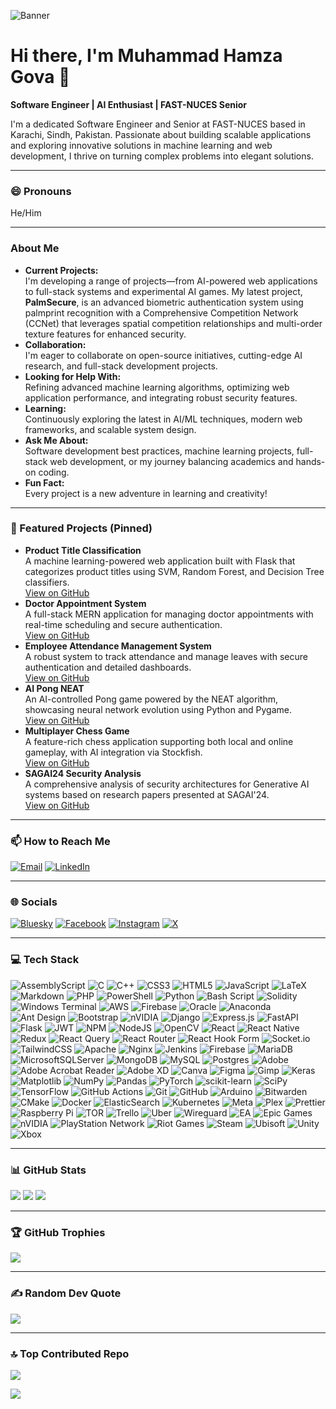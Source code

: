 <!-- Banner -->
![Banner](https://placehold.co/1200x300/0D1117/FFFFFF?text=Muhammad+Hamza+Gova&font=Open+Sans&font_size=169)

# Hi there, I'm Muhammad Hamza Gova 👋
**Software Engineer | AI Enthusiast | FAST-NUCES Senior**

I'm a dedicated Software Engineer and Senior at FAST-NUCES based in Karachi, Sindh, Pakistan. Passionate about building scalable applications and exploring innovative solutions in machine learning and web development, I thrive on turning complex problems into elegant solutions.

---

### 😄 Pronouns
He/Him

---

### About Me
- **Current Projects:**  
  I'm developing a range of projects—from AI-powered web applications to full-stack systems and experimental AI games. My latest project, **PalmSecure**, is an advanced biometric authentication system using palmprint recognition with a Comprehensive Competition Network (CCNet) that leverages spatial competition relationships and multi-order texture features for enhanced security.
- **Collaboration:**  
  I'm eager to collaborate on open-source initiatives, cutting-edge AI research, and full-stack development projects.
- **Looking for Help With:**  
  Refining advanced machine learning algorithms, optimizing web application performance, and integrating robust security features.
- **Learning:**  
  Continuously exploring the latest in AI/ML techniques, modern web frameworks, and scalable system design.
- **Ask Me About:**  
  Software development best practices, machine learning projects, full-stack web development, or my journey balancing academics and hands-on coding.
- **Fun Fact:**  
  Every project is a new adventure in learning and creativity!

---

### 🚀 Featured Projects (Pinned)
- **Product Title Classification**  
  A machine learning-powered web application built with Flask that categorizes product titles using SVM, Random Forest, and Decision Tree classifiers.  
  [View on GitHub](https://github.com/muhammadhamzagova666/product-title-classification)
- **Doctor Appointment System**  
  A full-stack MERN application for managing doctor appointments with real-time scheduling and secure authentication.  
  [View on GitHub](https://github.com/muhammadhamzagova666/doctor-appointment-system)
- **Employee Attendance Management System**  
  A robust system to track attendance and manage leaves with secure authentication and detailed dashboards.  
  [View on GitHub](https://github.com/muhammadhamzagova666/employee-attendance-management-system)
- **AI Pong NEAT**  
  An AI-controlled Pong game powered by the NEAT algorithm, showcasing neural network evolution using Python and Pygame.  
  [View on GitHub](https://github.com/muhammadhamzagova666/ai-pong-neat)
- **Multiplayer Chess Game**  
  A feature-rich chess application supporting both local and online gameplay, with AI integration via Stockfish.  
  [View on GitHub](https://github.com/muhammadhamzagova666/multiplayer-chess-game)
- **SAGAI24 Security Analysis**  
  A comprehensive analysis of security architectures for Generative AI systems based on research papers presented at SAGAI'24.  
  [View on GitHub](https://github.com/muhammadhamzagova666/SAGAI24-Security-Analysis)

---

### 📫 How to Reach Me
[![Email](https://img.shields.io/badge/Email-D14836?style=flat-square&logo=gmail&logoColor=white)](mailto:mhgb14@gmail.com)
[![LinkedIn](https://img.shields.io/badge/LinkedIn-%230077B5?style=flat-square&logo=linkedin&logoColor=white)](https://www.linkedin.com/in/muhammadhamzagova666)

---

### 🌐 Socials
[![Bluesky](https://img.shields.io/badge/bluesky-0285FF?style=flat-square&logo=bluesky&logoColor=%23FFFFFF)](https://bsky.app/profile/hamzagova666.bsky.social)
[![Facebook](https://img.shields.io/badge/Facebook-%231877F2?style=flat-square&logo=Facebook&logoColor=white)](https://facebook.com/muhammadhamzagova666)
[![Instagram](https://img.shields.io/badge/Instagram-%23E4405F?style=flat-square&logo=Instagram&logoColor=white)](https://instagram.com/hamzagova666)
[![X](https://img.shields.io/badge/X-black?style=flat-square&logo=X&logoColor=white)](https://x.com/hamzagova666)

---

### 💻 Tech Stack
<!-- (Icons below are arranged in a responsive grid) -->
![AssemblyScript](https://img.shields.io/badge/AssemblyScript-000000?style=flat-square&logo=assemblyscript&logoColor=white)
![C](https://img.shields.io/badge/C-00599C?style=flat-square&logo=c&logoColor=white)
![C++](https://img.shields.io/badge/C++-00599C?style=flat-square&logo=c%2B%2B&logoColor=white)
![CSS3](https://img.shields.io/badge/CSS3-1572B6?style=flat-square&logo=css3&logoColor=white)
![HTML5](https://img.shields.io/badge/HTML5-E34F26?style=flat-square&logo=html5&logoColor=white)
![JavaScript](https://img.shields.io/badge/JavaScript-323330?style=flat-square&logo=javascript&logoColor=F7DF1E)
![LaTeX](https://img.shields.io/badge/LaTeX-008080?style=flat-square&logo=latex&logoColor=white)
![Markdown](https://img.shields.io/badge/Markdown-000000?style=flat-square&logo=markdown&logoColor=white)
![PHP](https://img.shields.io/badge/PHP-777BB4?style=flat-square&logo=php&logoColor=white)
![PowerShell](https://img.shields.io/badge/PowerShell-5391FE?style=flat-square&logo=powershell&logoColor=white)
![Python](https://img.shields.io/badge/Python-3670A0?style=flat-square&logo=python&logoColor=ffdd54)
![Bash Script](https://img.shields.io/badge/Bash_Script-121011?style=flat-square&logo=gnu-bash&logoColor=white)
![Solidity](https://img.shields.io/badge/Solidity-363636?style=flat-square&logo=solidity&logoColor=white)
![Windows Terminal](https://img.shields.io/badge/Windows_Terminal-4D4D4D?style=flat-square&logo=windows-terminal&logoColor=white)
![AWS](https://img.shields.io/badge/AWS-FF9900?style=flat-square&logo=amazon-aws&logoColor=white)
![Firebase](https://img.shields.io/badge/Firebase-039BE5?style=flat-square&logo=firebase)
![Oracle](https://img.shields.io/badge/Oracle-F80000?style=flat-square&logo=oracle&logoColor=white)
![Anaconda](https://img.shields.io/badge/Anaconda-44A833?style=flat-square&logo=anaconda&logoColor=white)
![Ant Design](https://img.shields.io/badge/Ant_Design-0170FE?style=flat-square&logo=ant-design&logoColor=white)
![Bootstrap](https://img.shields.io/badge/Bootstrap-8511FA?style=flat-square&logo=bootstrap&logoColor=white)
![nVIDIA](https://img.shields.io/badge/CUDA-000000?style=flat-square&logo=nVIDIA&logoColor=green)
![Django](https://img.shields.io/badge/Django-092E20?style=flat-square&logo=django&logoColor=white)
![Express.js](https://img.shields.io/badge/Express.js-404d59?style=flat-square&logo=express&logoColor=61DAFB)
![FastAPI](https://img.shields.io/badge/FastAPI-005571?style=flat-square&logo=fastapi)
![Flask](https://img.shields.io/badge/Flask-000000?style=flat-square&logo=flask&logoColor=white)
![JWT](https://img.shields.io/badge/JWT-black?style=flat-square&logo=JSON%20web%20tokens)
![NPM](https://img.shields.io/badge/NPM-CB3837?style=flat-square&logo=npm&logoColor=white)
![NodeJS](https://img.shields.io/badge/Node.js-6DA55F?style=flat-square&logo=node.js&logoColor=white)
![OpenCV](https://img.shields.io/badge/OpenCV-white?style=flat-square&logo=opencv&logoColor=white)
![React](https://img.shields.io/badge/React-20232A?style=flat-square&logo=react&logoColor=61DAFB)
![React Native](https://img.shields.io/badge/React_Native-20232A?style=flat-square&logo=react&logoColor=61DAFB)
![Redux](https://img.shields.io/badge/Redux-593d88?style=flat-square&logo=redux&logoColor=white)
![React Query](https://img.shields.io/badge/React_Query-FF4154?style=flat-square&logo=reactquery&logoColor=white)
![React Router](https://img.shields.io/badge/React_Router-CA4245?style=flat-square&logo=react-router&logoColor=white)
![React Hook Form](https://img.shields.io/badge/React_Hook_Form-EC5990?style=flat-square&logo=reacthookform&logoColor=white)
![Socket.io](https://img.shields.io/badge/Socket.io-black?style=flat-square&logo=socket.io&badgeColor=010101)
![TailwindCSS](https://img.shields.io/badge/TailwindCSS-38B2AC?style=flat-square&logo=tailwind-css&logoColor=white)
![Apache](https://img.shields.io/badge/Apache-D42029?style=flat-square&logo=apache&logoColor=white)
![Nginx](https://img.shields.io/badge/Nginx-009639?style=flat-square&logo=nginx&logoColor=white)
![Jenkins](https://img.shields.io/badge/Jenkins-2C5263?style=flat-square&logo=jenkins&logoColor=white)
![Firebase](https://img.shields.io/badge/Firebase-A08021?style=flat-square&logo=firebase&logoColor=ffcd34)
![MariaDB](https://img.shields.io/badge/MariaDB-003545?style=flat-square&logo=mariadb&logoColor=white)
![MicrosoftSQLServer](https://img.shields.io/badge/Microsoft_SQL_Server-CC2927?style=flat-square&logo=microsoftsqlserver&logoColor=white)
![MongoDB](https://img.shields.io/badge/MongoDB-4ea94b?style=flat-square&logo=mongodb&logoColor=white)
![MySQL](https://img.shields.io/badge/MySQL-4479A1?style=flat-square&logo=mysql&logoColor=white)
![Postgres](https://img.shields.io/badge/Postgres-316192?style=flat-square&logo=postgresql&logoColor=white)
![Adobe](https://img.shields.io/badge/Adobe-FF0000?style=flat-square&logo=adobe&logoColor=white)
![Adobe Acrobat Reader](https://img.shields.io/badge/Adobe_Acrobat_Reader-EC1C24?style=flat-square&logo=AdobeAcrobatReader&logoColor=white)
![Adobe XD](https://img.shields.io/badge/Adobe_XD-470137?style=flat-square&logo=Adobe-XD&logoColor=FF61F6)
![Canva](https://img.shields.io/badge/Canva-00C4CC?style=flat-square&logo=Canva&logoColor=white)
![Figma](https://img.shields.io/badge/Figma-F24E1E?style=flat-square&logo=figma&logoColor=white)
![Gimp](https://img.shields.io/badge/Gimp-657D8B?style=flat-square&logo=gimp&logoColor=FFFFFF)
![Keras](https://img.shields.io/badge/Keras-D00000?style=flat-square&logo=keras&logoColor=white)
![Matplotlib](https://img.shields.io/badge/Matplotlib-white?style=flat-square&logo=matplotlib&logoColor=black)
![NumPy](https://img.shields.io/badge/NumPy-013243?style=flat-square&logo=numpy&logoColor=white)
![Pandas](https://img.shields.io/badge/Pandas-150458?style=flat-square&logo=pandas&logoColor=white)
![PyTorch](https://img.shields.io/badge/PyTorch-EE4C2C?style=flat-square&logo=pytorch&logoColor=white)
![scikit-learn](https://img.shields.io/badge/scikit--learn-F7931E?style=flat-square&logo=scikit-learn&logoColor=white)
![SciPy](https://img.shields.io/badge/SciPy-0C55A5?style=flat-square&logo=scipy&logoColor=white)
![TensorFlow](https://img.shields.io/badge/TensorFlow-FF6F00?style=flat-square&logo=tensorflow&logoColor=white)
![GitHub Actions](https://img.shields.io/badge/GitHub_Actions-2671E5?style=flat-square&logo=githubactions&logoColor=white)
![Git](https://img.shields.io/badge/Git-F05033?style=flat-square&logo=git&logoColor=white)
![GitHub](https://img.shields.io/badge/GitHub-121011?style=flat-square&logo=github&logoColor=white)
![Arduino](https://img.shields.io/badge/Arduino-00979D?style=flat-square&logo=Arduino&logoColor=white)
![Bitwarden](https://img.shields.io/badge/Bitwarden-175DDC?style=flat-square&logo=bitwarden&logoColor=white)
![CMake](https://img.shields.io/badge/CMake-008FBA?style=flat-square&logo=cmake&logoColor=white)
![Docker](https://img.shields.io/badge/Docker-0db7ed?style=flat-square&logo=docker&logoColor=white)
![ElasticSearch](https://img.shields.io/badge/ElasticSearch-005571?style=flat-square&logo=elasticsearch)
![Kubernetes](https://img.shields.io/badge/Kubernetes-326ce5?style=flat-square&logo=kubernetes&logoColor=white)
![Meta](https://img.shields.io/badge/Meta-0467DF?style=flat-square&logo=Meta&logoColor=white)
![Plex](https://img.shields.io/badge/Plex-E5A00D?style=flat-square&logo=plex&logoColor=white)
![Prettier](https://img.shields.io/badge/Prettier-F7B93E?style=flat-square&logo=prettier&logoColor=black)
![Raspberry Pi](https://img.shields.io/badge/Raspberry_Pi-C51A4A?style=flat-square&logo=Raspberry-Pi)
![TOR](https://img.shields.io/badge/TOR-7E4798?style=flat-square&logo=tor-project&logoColor=white)
![Trello](https://img.shields.io/badge/Trello-026AA7?style=flat-square&logo=Trello&logoColor=white)
![Uber](https://img.shields.io/badge/Uber-000000?style=flat-square&logo=Uber&logoColor=white)
![Wireguard](https://img.shields.io/badge/Wireguard-88171A?style=flat-square&logo=wireguard&logoColor=white)
![EA](https://img.shields.io/badge/EA-000000?style=flat-square&logo=ea&logoColor=white)
![Epic Games](https://img.shields.io/badge/Epic_Games-313131?style=flat-square&logo=epicgames&logoColor=white)
![nVIDIA](https://img.shields.io/badge/nVIDIA-76B900?style=flat-square&logo=nVIDIA&logoColor=white)
![PlayStation Network](https://img.shields.io/badge/PSN-0070D1?style=flat-square&logo=Playstation&logoColor=white)
![Riot Games](https://img.shields.io/badge/Riot_Games-D32936?style=flat-square&logo=riotgames&logoColor=white)
![Steam](https://img.shields.io/badge/Steam-000000?style=flat-square&logo=steam&logoColor=white)
![Ubisoft](https://img.shields.io/badge/Ubisoft-F5F5F5?style=flat-square&logo=Ubisoft&logoColor=black)
![Unity](https://img.shields.io/badge/Unity-000000?style=flat-square&logo=unity&logoColor=white)
![Xbox](https://img.shields.io/badge/Xbox-107C10?style=flat-square&logo=xbox&logoColor=white)

---

### 📊 GitHub Stats
![](https://github-readme-stats.vercel.app/api?username=muhammadhamzagova666&theme=dark&hide_border=false)
![](https://github-readme-streak-stats.herokuapp.com/?user=muhammadhamzagova666&theme=dark&hide_border=false)
![](https://github-readme-stats.vercel.app/api/top-langs/?username=muhammadhamzagova666&theme=dark&hide_border=false&layout=compact)

---

### 🏆 GitHub Trophies
![](https://github-profile-trophy.vercel.app/?username=muhammadhamzagova666&theme=radical&no-frame=false&no-bg=false&margin-w=4)

---

### ✍️ Random Dev Quote
![](https://quotes-github-readme.vercel.app/api?type=horizontal&theme=radical)

---

### 🔝 Top Contributed Repo
![](https://github-contributor-stats.vercel.app/api?username=muhammadhamzagova666&limit=5&theme=dark&combine_all_yearly_contributions=true)

[![](https://visitcount.itsvg.in/api?id=muhammadhamzagova666&icon=0&color=0)](https://visitcount.itsvg.in)
